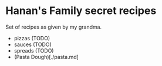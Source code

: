 # Hanan's Family secret recipes

Set of recipes as given by my grandma.

- pizzas (TODO)
- sauces (TODO)
- spreads (TODO)
- (Pasta Dough)[./pasta.md]
